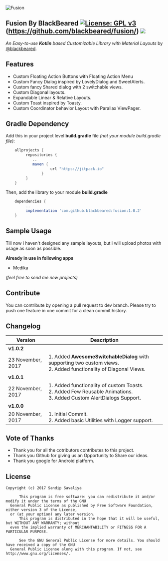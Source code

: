 ![Fusion](https://github.com/blackbeared/fusion/blob/master/logo.png)

## Fusion By BlackBeared  [![License: GPL v3](https://img.shields.io/badge/License-GPL%20v3-blue.svg)](https://www.gnu.org/licenses/gpl-3.0) (https://github.com/blackbeared/fusion/)  [![](https://jitpack.io/v/blackbeared/fusion.svg)](https://jitpack.io/#blackbeared/fusion)

_An Easy-to-use **Kotlin** based Customizable Library with Material Layouts_ by [@blackbeared](http://www.linkedin.com/er-sandip-savaliya).

## Features
* Custom Floating Action Buttons with Floating Action Menu
* Custom Fancy Dialog inspired by LovelyDialog and SweetAlerts.
* Custom fancy Shared dialog with 2 switchable views.
* Custom Diagonal layouts.
* Expandable Linear & Relative Layouts.
* Custom Toast inspired by Toasty.
* Custom Coordinator behavior Layout with Parallax ViewPager.


## Gradle Dependency
Add this in your project level **build.gradle** file _(not your module build.gradle file)_:

```gradle
    allprojects {
	     repositories {
		    ..
		    maven { 
                    url "https://jitpack.io" 
                }
	     }
    }
```

Then, add the library to your module **build.gradle**

```gradle
    dependencies {
         ..
         implementation 'com.github.blackbeared:fusion:1.0.2'
    }
```

## Sample Usage
Till now i haven't designed any sample layouts, but i will upload photos with usage as soon as possible.

**Already in use in following apps**

- Medika

*(feel free to send me new projects)*


##  Contribute
You can contribute by opening a pull request to dev branch. Please try to push one feature in one commit for a clean commit history.


## Changelog
Version | Description
-----------|------------------
**v1.0.2** |  
23 November, 2017 |  1. Added **AwesomeSwitchableDialog** with supporting two custom views. <br/>2. Added functionality of Diagonal Views.
**v1.0.1** |  
 22 November, 2017 | 1. Added functionality of custom Toasts.  <br/>2. Added Few Reusable Animations. <br/>3. Added Custom AlertDialogs Support.
**v1.0.0** |  
20 November, 2017 | 1. Initial Commit. <br/>2. Added basic Utilities with Logger support.


## Vote of Thanks


* Thank you for all the cotributors contributes to this project.
* Thank you Github for giving us an Opportunity to Share our ideas.
* Thank you google for Android platform.


## License
    Copyright (c) 2017 Sandip Savaliya

          This program is free software: you can redistribute it and/or modify it under the terms of the GNU 
	  General Public License as published by Free Software Foundation, either version 3 of the License, 
	  or (at your option) any later version. 
          This program is distributed in the hope that it will be useful, but WITHOUT ANY WARRANTY; without 
	  even the implied warranty of MERCHANTABILITY or FITNESS FOR A PARTICULAR PURPOSE.
    
          See the GNU General Public License for more details. You should have received a copy of the GNU 
	  General Public License along with this program. If not, see http://www.gnu.org/licenses/.

